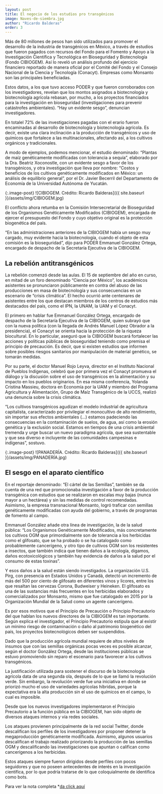 ```yaml
---
layout: post 
title: El negocio de los estudios pro transgénicos
image: Naves-de-siembra.jpg
author: "Ricardo Balderas"
order: 3
---
```


Más de 80 millones de pesos han sido utilizados para promover el desarrollo de la industria de transgénicos en México, a través de estudios que fueron pagados con recursos del Fondo para el Fomento y Apoyo a la Investigación Científica y Tecnológica en Bioseguridad y Biotecnología (Fondo CIBIOGEM). Así lo reveló un análisis profundo del ejercicio financiero reportado de manera oficial por el Comité del Fondo y el Consejo Nacional de la Ciencia y Tecnología (Conacyt). Empresas como Monsanto son las principales beneficiadas.

Estos datos, a los que tuvo acceso PODER y que fueron corroborados con los investigadores, revelan que los montos asignados a biotecnología y biotecnología agrícola rebasan, por mucho, a los proyectos financiados para la investigación en bioseguridad (investigaciones para prevenir catástrofes ambientales). “Hay un evidente sesgo”, denuncian investigadores.

En totalel 72% de las investigaciones pagadas con el erario fueron encaminadas al desarrollo de biotecnología y biotecnología agrícola. Es decir, existe una clara inclinación a la producción de transgénicos y uso de químicos que fortalece a las multinacionales, afectando así, a los cultivos orgánicos y tradicionales.

A modo de ejemplos, podemos mencionar, el estudio denominado: “Plantas de maíz genéticamente modificadas con tolerancia a sequía”, elaborado por la Dra. Beatriz Xoconostle, con un evidente sesgo a favor de los transgénicos, y otra investigación que lleva por nombre: “Costos y beneficios de los cultivos genéticamente modificados en México: un análisis de equilibrio general”, por el Dr. Javier Becerril del Departamento de Economía de la Universidad Autónoma de Yucatán.


{:.image-post}
![CIBIOGEM. Crédito: Ricardo Balderas]({{ site.baseurl }}/assets/img/CIBIOGEM.jpg)

El conflicto ahora retumba en la Comisión Intersecretarial de Bioseguridad de los Organismos Genéticamente Modificados (CIBIOGEM), encargada de ejercer el presupuesto del Fondo y cuyo objetivo original es la protección biogenética del país.

“En las administraciones anteriores de la CIBIOGEM había un sesgo muy cargado, muy evidente hacia la biotecnología, cuando el objeto de esta comisión es la bioseguridad”, dijo para PODER Emmanuel González Ortega, encargado de despacho de la Secretaría Ejecutiva de la CIBIOGEM.

## La rebelión antitransgénicos

La rebelión comenzó desde las aulas. El 15 de septiembre del año en curso, en mitad de un foro denominado “Ciencia por México”, los académicos asistentes se pronunciaron públicamente en contra del abuso de las producciones en masa de biotecnología y sus consecuencias en un escenario de “crisis climática”. El hecho ocurrió ante centenares de asistentes entre los que destacan miembros de los centros de estudios más destacados del país, como el IPN, la UNAM, la UAM y el Conacyt. 

El primero en hablar fue Emmanuel González Ortega, encargado de despacho de la Secretaría Ejecutiva de la CIBIOGEM, quien subrayó que con la nueva política (con la llegada de Andrés Manuel López Obrador a la presidencia), el Conacyt se orienta hacia la protección de la riqueza biocultural. En lo particular, aseguró que la CIBIOGEM buscará fortalecer las acciones y políticas públicas de bioseguridad teniendo como premisa el principio de precaución. Es decir, que si existen estudios que informen sobre posibles riesgos sanitarios por manipulación de material genético, se tomarán medidas.

Por su parte, el doctor Manuel Rojo Leyva, director en el Instituto Nacional de Pueblos Indígenas, celebró que por primera vez el Conacyt promueva el diálogo y la discusión sobre el uso de transgénicos en la alimentación y su impacto en los pueblos originarios. En esa misma conferencia, Yolanda Cristina Massieu, doctora en Economía por la UAM y miembro del Programa Agricultura y Alimentación, Grupo de Maíz Transgénico de la UCCS, realizó una denuncia sobre la crisis climática.

“Los cultivos transgénicos agudizan el modelo industrial de agricultura capitalista, caracterizado por privilegiar el monocultivo de alto rendimiento, sin importar sus efectos ambientales (…) estamos padeciendo las consecuencias en la contaminación de suelos, de agua, así como la erosión genética y la exclusión social. Estamos en tiempos de una crisis ambiental tremenda y urge buscar un nuevo paradigma agrícola, que sea sustentable y que sea diverso e incluyente de las comunidades campesinas e indígenas”, sostuvo.

{:.image-post}
![PANADERÍA. Crédito: Ricardo Balderas]({{ site.baseurl }}/assets/img/PANADERÍA.jpg)

## El sesgo en el aparato científico

En el reportaje denominado: “El cártel de las Semillas”, también se da cuenta de una red que promocionaba investigación a favor de la producción transgénica con estudios que se realizaron en escalas muy bajas (nunca mayor a un hectárea) y sin las medidas de control recomendadas. Asimismo, la empresa transnacional Monsanto, logró traficar con semillas genéticamente modificadas con ayuda del gobierno, a través de programas de fomento al campo.

Emmanuel González añade otra línea de investigación, la de la salud pública: “Los Organismos Genéticamente Modificados, más concretamente los cultivos OGM que primordialmente son de tolerancia a los herbicidas como el glifosato, que se ha probado o se ha catalogado como probablemente cancerígeno, y otro tipo de cultivos OGM son los resistentes a insectos, que también indica que tienen daños a la ecología, digamos, daños ecotoxicológicos y también hay evidencia de daños a la salud por el consumo de estas toxinas”.

Y esos daños a la salud están siendo investigados. La organización U.S. Pirg, con presencia en Estados Unidos y Canadá, detectó un incremento de más del 500 por ciento de glifosato en diferentes vinos y licores, entre los que resaltan las cervezas Corona, Budweiser y Heineken. El glifosato es una de las sustancias más frecuentes en los herbicidas elaborados y comercializados por Monsanto, mismo que fue catalogado en 2015 por la Organización Mundial de la Salud como un agente cancerígeno.

Es por esos motivos que el Principio de Precaución o Principio Precautorio del que hablan los nuevos directores de la CIBIOGEM es tan importante. Según explica el investigador, el Principio Precautorio estipula que al existir un mínimo riesgo de contaminación o daño al patrimonio biogenético del país, los proyectos biotecnológicos deben ser suspendidos.

Dado que la producción agrícola mundial requiere de altos niveles de insumos que con las semillas orgánicas pocas veces es posible alcanzar, según el doctor González Ortega, desde las instituciones públicas se estuvo promoviendo sin reparo el escenario para favorecer a los cultivos transgénicos.

La justificación utilizada para sostener el discurso de la biotecnología agrícola data de una segunda ola, después de lo que se llamó la revolución verde. Sin embargo, la revolución verde fue una iniciativa en donde se priorizó mucho el uso de variedades agrícolas híbridas, porque la expectativa era la alta producción sin el uso de químicos en el campo, lo cual es imposible.

Desde que los nuevos investigadores implementaron el Principio Precautorio a la función pública en la CIBIOGEM, han sido objeto de diversos ataques internos y vía redes sociales.

Los ataques provienen principalmente de la red social Twitter, donde descalifican los perfiles de los investigadores por proponer detener la megaproducción genéticamente modificada. Asimismo, algunos usuarios descalifican el trabajo realizado priorizando la producción de las semillas OGM y descalificando las investigaciones que apuntan o califican como cancerígenos a los herbicidas.

Estos ataques siempre fueron dirigidos desde perfiles con pocos seguidores y que no poseen antecedentes de interés en la investigación científica, por lo que podría tratarse de lo que coloquialmente de identifica como bots.



Para ver la nota completa *[da click aquí](https://www.rindecuentas.org/reportajes/2019/09/25/el-negocio-de-los-estudios-pro-transgenico/)


